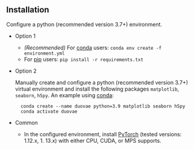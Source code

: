## Installation

Configure a python (recommended version 3.7+) environment.
- Option 1 

    - *(Recommended)* For [conda](https://docs.anaconda.com/anaconda/install/) users: `conda env create -f environment.yml`
    - For [pip](https://pip.pypa.io/en/stable/installation/) users: `pip install -r requirements.txt`

- Option 2
    
    Manually create and configure a python (recommended version 3.7+) virtual environment and install the following packages `matplotlib`, `seaborn`, `h5py`.
    An example using [conda](https://docs.anaconda.com/anaconda/install/):

        conda create --name duovae python=3.9 matplotlib seaborn h5py
        conda activate duovae
    
- Common
    - In the configured environment, install [PyTorch](https://pytorch.org/get-started/locally/) (tested versions: 1.12.x, 1.
    13.x) with either CPU, CUDA, or MPS supports.